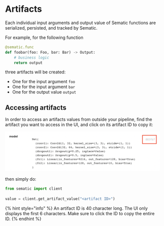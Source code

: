 # Artifacts

Each individual input arguments and output value of Sematic functions are
serialized, persisted, and tracked by Sematic.

For example, for the following function

```python
@sematic.func
def foobar(foo: Foo, bar: Bar) -> Output:
    # business logic
    return output
```

three artifacts will be created:

* One for the input argument `foo`
* One for the input argument `bar`
* One for the output value `output`

## Accessing artifacts

In order to access an artifacts values from outside your pipeline, find the artifact you want to access in the UI, and click on its artifact ID to copy it:

![Artifact ID](images/artifactId.png)


then simply do:

```python
from sematic import client

value = client.get_artifact_value("<artifact ID>")
```

{% hint style="info" %}
An artifact ID is 40 character long. The UI only displays the first 6 characters. Make sure to click the ID to copy the entire ID.
{% endhint %}